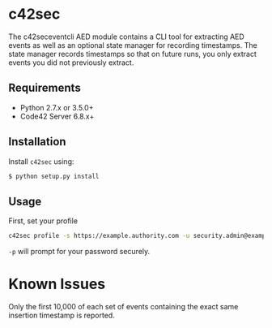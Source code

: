 # c42sec

The c42seceventcli AED module contains a CLI tool for extracting AED events as well as an optional state manager 
for recording timestamps. The state manager records timestamps so that on future runs,
you only extract events you did not previously extract.

## Requirements

- Python 2.7.x or 3.5.0+
- Code42 Server 6.8.x+

## Installation
Install `c42sec` using:

```bash
$ python setup.py install
```

## Usage

First, set your profile

```bash
c42sec profile -s https://example.authority.com -u security.admin@example.com -p
```

`-p` will prompt for your password securely.

# Known Issues

Only the first 10,000 of each set of events containing the exact same insertion timestamp is reported.
